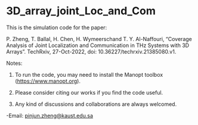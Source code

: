 # 3D_array_joint_Loc_and_Com

This is the simulation code for the paper:

P. Zheng, T. Ballal, H. Chen, H. Wymeerschand T. Y. Al-Naffouri, “Coverage Analysis of Joint Localization and Communication in THz Systems with 3D Arrays”. TechRxiv, 27-Oct-2022, doi: 10.36227/techrxiv.21385080.v1. 

Notes:
1. To run the code, you may need to install the Manopt toolbox (https://www.manopt.org).

2. Please consider citing our works if you find the code useful. 

3. Any kind of discussions and collaborations are always welcomed. 

-Email: pinjun.zheng@kaust.edu.sa 
